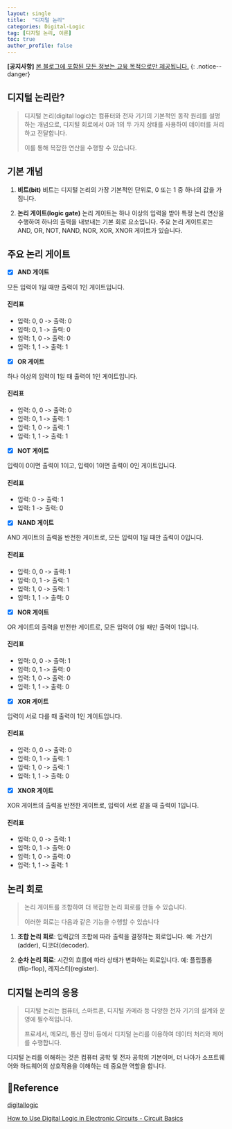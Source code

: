 ```yaml
---
layout: single
title:  "디지털 논리"
categories: Digital-Logic
tag: [디지털 논리, 이론]
toc: true
author_profile: false
---
```

**[공지사항]** [본 블로그에 포함된 모든 정보는 교육 목적으로만 제공됩니다.](https://weo0o0.github.io/notice/notice/)
{: .notice--danger}

## 디지털 논리란?

> 디지털 논리(digital logic)는 컴퓨터와 전자 기기의 기본적인 동작 원리를 설명하는 개념으로, 디지털 회로에서 0과 1의 두 가지 상태를 사용하여 데이터를 처리하고 전달합니다. 
> 
> 이를 통해 복잡한 연산을 수행할 수 있습니다.

## 기본 개념

1. **비트(bit)**
비트는 디지털 논리의 가장 기본적인 단위로, 0 또는 1 중 하나의 값을 가집니다.

2. **논리 게이트(logic gate)** 
논리 게이트는 하나 이상의 입력을 받아 특정 논리 연산을 수행하여 하나의 출력을 내보내는 기본 회로 요소입니다. 주요 논리 게이트로는 AND, OR, NOT, NAND, NOR, XOR, XNOR 게이트가 있습니다.

## 주요 논리 게이트

- [x] **AND 게이트**

모든 입력이 1일 때만 출력이 1인 게이트입니다.
  
  <div class="notice--primary">
  <h4>진리표</h4>
  <ul>
    <li>입력: 0, 0 -> 출력: 0</li>
    <li>입력: 0, 1 -> 출력: 0</li>
    <li>입력: 1, 0 -> 출력: 0</li>
    <li>입력: 1, 1 -> 출력: 1</li>
  </ul>
  </div>

- [x] **OR 게이트**

하나 이상의 입력이 1일 때 출력이 1인 게이트입니다.
  
  <div class="notice--primary">
  <h4>진리표</h4>
  <ul>
    <li>입력: 0, 0 -> 출력: 0</li>
    <li>입력: 0, 1 -> 출력: 1</li>
    <li>입력: 1, 0 -> 출력: 1</li>
    <li>입력: 1, 1 -> 출력: 1</li>
  </ul>
  </div>

- [x] **NOT 게이트**

입력이 0이면 출력이 1이고, 입력이 1이면 출력이 0인 게이트입니다.
  
  <div class="notice--primary">
  <h4>진리표</h4>
  <ul>
    <li>입력: 0 -> 출력: 1</li>
    <li>입력: 1 -> 출력: 0</li>
  </ul>
  </div>

- [x] **NAND 게이트**

AND 게이트의 출력을 반전한 게이트로, 모든 입력이 1일 때만 출력이 0입니다.
  
  <div class="notice--primary">
  <h4>진리표</h4>
  <ul>
    <li>입력: 0, 0 -> 출력: 1</li>
    <li>입력: 0, 1 -> 출력: 1</li>
    <li>입력: 1, 0 -> 출력: 1</li>
    <li>입력: 1, 1 -> 출력: 0</li>
  </ul>
  </div>

- [x] **NOR 게이트**

OR 게이트의 출력을 반전한 게이트로, 모든 입력이 0일 때만 출력이 1입니다.
  
  <div class="notice--primary">
  <h4>진리표</h4>
  <ul>
    <li>입력: 0, 0 -> 출력: 1</li>
    <li>입력: 0, 1 -> 출력: 0</li>
    <li>입력: 1, 0 -> 출력: 0</li>
    <li>입력: 1, 1 -> 출력: 0</li>
  </ul>
  </div>

- [x] **XOR 게이트**

입력이 서로 다를 때 출력이 1인 게이트입니다.
  
  <div class="notice--primary">
  <h4>진리표</h4>
  <ul>
    <li>입력: 0, 0 -> 출력: 0</li>
    <li>입력: 0, 1 -> 출력: 1</li>
    <li>입력: 1, 0 -> 출력: 1</li>
    <li>입력: 1, 1 -> 출력: 0</li>
  </ul>
  </div>

- [x] **XNOR 게이트**

XOR 게이트의 출력을 반전한 게이트로, 입력이 서로 같을 때 출력이 1입니다.
  
  <div class="notice--primary">
  <h4>진리표</h4>
  <ul>
    <li>입력: 0, 0 -> 출력: 1</li>
    <li>입력: 0, 1 -> 출력: 0</li>
    <li>입력: 1, 0 -> 출력: 0</li>
    <li>입력: 1, 1 -> 출력: 1</li>
  </ul>
  </div>

## 논리 회로

> 논리 게이트를 조합하여 더 복잡한 논리 회로를 만들 수 있습니다. 
> 
> 이러한 회로는 다음과 같은 기능을 수행할 수 있습니다

1. **조합 논리 회로**: 입력값의 조합에 따라 출력을 결정하는 회로입니다. 
예: 가산기(adder), 디코더(decoder).

2. **순차 논리 회로**: 시간의 흐름에 따라 상태가 변화하는 회로입니다. 
예: 플립플롭(flip-flop), 레지스터(register).

## 디지털 논리의 응용

> 디지털 논리는 컴퓨터, 스마트폰, 디지털 카메라 등 다양한 전자 기기의 설계와 운영에 필수적입니다. 
> 
> 프로세서, 메모리, 통신 장비 등에서 디지털 논리를 이용하여 데이터 처리와 제어를 수행합니다.

디지털 논리를 이해하는 것은 컴퓨터 공학 및 전자 공학의 기본이며, 더 나아가 소프트웨어와 하드웨어의 상호작용을 이해하는 데 중요한 역할을 합니다.

## 📖Reference

[digitallogic](https://cs.lmu.edu/~ray/notes/digitallogic/)

[How to Use Digital Logic in Electronic Circuits - Circuit Basics](https://www.circuitbasics.com/what-is-digital-logic/)
